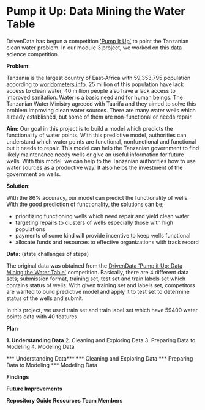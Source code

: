 # Pump it Up: Data Mining the Water Table

DrivenData has begun a competition ['Pump It Up'](https://www.drivendata.org/competitions/7/pump-it-up-data-mining-the-water-table/page/23/) to point the Tanzanian clean water problem. In our module 3 project, we worked on this data science competition.

**Problem:**

Tanzania is the largest country of East-Africa with 59,353,795 population according to [worldometers.info](https://www.worldometers.info/world-population/tanzania-population/). 25 million of this population have lack access to clean water, 40 million people also have a lack access to improved sanitation. Water is a basic need and for human beings. The Tanzanian Water Ministry agreeed with Taarifa and they aimed to solve this problem improving clean water sources. There are many water wells which already established, but some of them are non-functional or needs repair.

**Aim:**
Our goal in this project is to build a model which predicts the functionality of water points. With this predictive model, authorities can understand which water points are functional, nonfunctional and functional but it needs to repair. This model can help the Tanzanian government to find likely maintenance needy wells or give an useful information for future wells. With this model, we can help to the Tanzanian authorities how to use water sources as a productive way. It also helps the investment of the government on wells.

**Solution:**

With the 86% accuracy, our model can predict the functionality of wells. With the good prediction of functionality, the solutions can be; 

 - prioritizing functioning wells which need repair and yield clean water
 - targeting repairs to clusters of wells especially those with high populations
 - payments of some kind will provide incentive to keep wells functional
 - allocate funds and resources to effective organizations with track record

**Data:** (state challanges of steps)

The original data was obtained from the [DrivenData 'Pump it Up: Data Mining the Water Table'](https://www.drivendata.org/competitions/7/pump-it-up-data-mining-the-water-table/page/23/) competition. Basically, there are 4 different data sets; submission format, training set, test set and train labels set which contains status of wells. With given training set and labels set, competitors are wanted to build predictive model and apply it to test set to determine status of the wells and submit.

In this project, we used train set and train label set which have 59400 water points data with 40 features. 

**Plan**

 **1. Understanding Data** 
 2. Cleaning and Exploring Data
 3. Preparing Data to Modeling
 4. Modeling Data
 
 
 *** Understanding Data***
 *** Cleaning and Exploring Data
 *** Preparing Data to Modeling
 *** Modeling Data
 
 **Findings**
 
 **Future Improvements**
 
 **Repository Guide**
 **Resources**
 **Team Members**
 
 
 

